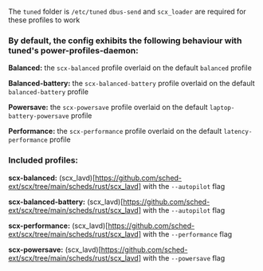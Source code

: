 The `tuned` folder is `/etc/tuned`
`dbus-send` and `scx_loader` are required for these profiles to work

### By default, the config exhibits the following behaviour with tuned's power-profiles-daemon:
**Balanced:** the `scx-balanced` profile overlaid on the default `balanced` profile

**Balanced-battery:** the `scx-balanced-battery` profile overlaid on the default `balanced-battery` profile

**Powersave:** the `scx-powersave` profile overlaid on the default `laptop-battery-powersave` profile

**Performance:** the `scx-performance` profile overlaid on the default `latency-performance` profile


### Included profiles:
**scx-balanced:** (scx_lavd)[https://github.com/sched-ext/scx/tree/main/scheds/rust/scx_lavd] with the `--autopilot` flag

**scx-balanced-battery:** (scx_lavd)[https://github.com/sched-ext/scx/tree/main/scheds/rust/scx_lavd] with the `--autopilot` flag

**scx-performance:** (scx_lavd)[https://github.com/sched-ext/scx/tree/main/scheds/rust/scx_lavd] with the `--performance` flag

**scx-powersave:** (scx_lavd)[https://github.com/sched-ext/scx/tree/main/scheds/rust/scx_lavd] with the `--powersave` flag


